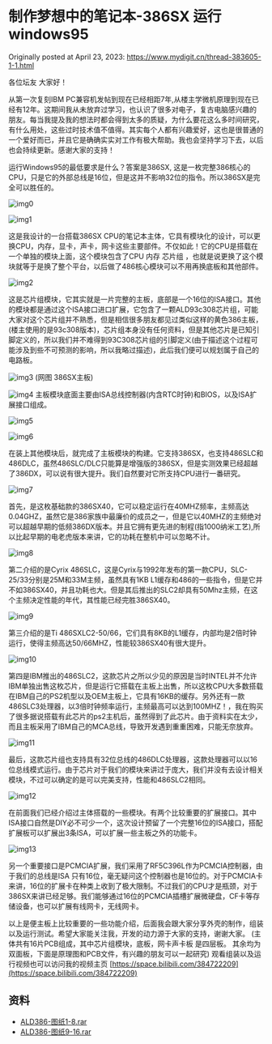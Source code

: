 # 制作梦想中的笔记本-386SX 运行windows95

Originally posted at April 23, 2023:
https://www.mydigit.cn/thread-383605-1-1.html

各位坛友 大家好！

从第一次复刻IBM PC兼容机发帖到现在已经相距7年,从楼主学微机原理到现在已经有12年。这期间我从未放弃过学习，也认识了很多对电子，复古电脑感兴趣的朋友。每当我提及我的想法时都会得到太多的质疑，为什么要花这么多时间研究，有什么用处，这些过时技术值不值得。其实每个人都有兴趣爱好，这也是很普通的一个爱好而已，并且它是确确实实对工作有极大帮助。我也会坚持学习下去，以后也会持续更新。感谢大家的支持！

运行Windows95的最低要求是什么？答案是386SX, 这是一枚完整386核心的CPU，只是它的外部总线是16位，但是这并不影响32位的指令。所以386SX是完全可以胜任的。

![img0](images/20230423_00.png)

![img1](images/20230423_01.png)

这是我设计的一台搭载386SX CPU的笔记本主体，它具有模块化的设计，可以更换CPU，内存，显卡，声卡，网卡这些主要部件。不仅如此！它的CPU是搭载在一个单独的模块上面，这个模块包含了CPU 内存 芯片组 ，也就是说更换了这个模块就等于是换了整个平台，以后做了486核心模块可以不用再换底板和其他部件。

![img2](images/20230423_02.jpg)

这是芯片组模块，它其实就是一片完整的主板，底部是一个16位的ISA接口。其他的模块都是通过这个ISA接口进口扩展，它包含了一颗ALD93c308芯片组，可能大家对这个芯片组并不熟悉，但是相信很多朋友都见过类似这样的黄色386主板，(楼主使用的是93c308版本)，芯片组本身没有任何资料，但是其他芯片是已知引脚定义的，所以我们并不难得到93C308芯片组的引脚定义(由于描述这个过程可能涉及到些不可预测的影响，所以我略过描述)，此后我们便可以规划属于自己的电路板。

![img3](images/20230423_03.png)
(网图 386SX主板)

![img4](images/20230423_04.jpg)
主板模块底面主要由ISA总线控制器(内含RTC时钟)和BIOS，以及ISA扩展接口组成。

![img5](images/20230423_05.jpg)

![img6](images/20230423_06.jpg)

在装上其他模块后，就完成了主板模块的构建。它支持386SX，也支持486SLC和486DLC，虽然486SLC/DLC只能算是增强版的386SX，但是实测效果已经超越了386DX，可以说有很大提升。我们自然要对它所支持CPU进行一番研究。

![img7](images/20230423_07.png)

首先，是这枚基础款的386SX40，它可以稳定运行在40MHZ频率，主频高达0.04GHZ，虽然它是386家族中最廉价的成员之一，但是它以40MHZ的主频绝对可以超越早期的低频386DX版本。并且它拥有更先进的制程(指1000纳米工艺),所以比起早期的电老虎版本来讲，它的功耗在整机中可以忽略不计。

![img8](images/20230423_08.jpg)

第二介绍的是Cyrix 486SLC，这是Cyrix与1992年发布的第一款CPU，SLC-25/33分别是25M和33M主频，虽然具有1KB L1缓存和486的一些指令，但是它并不如386SX40，并且功耗也大。但是其后推出的SLC2却具有50Mhz主频，在这个主频决定性能的年代，其性能已经完胜386SX40。

![img9](images/20230423_09.png)

第三介绍的是Ti 486SXLC2-50/66，它们具有8KB的L1缓存，内部均是2倍时钟运行，使得主频高达50/66MHZ，性能较386SX40有很大提升。

![img10](images/20230423_10.png)

第四是IBM推出的486SLC2，这款芯片之所以少见的原因是当时INTEL并不允许IBM单独出售这枚芯片，但是运行它搭载在主板上出售，所以这枚CPU大多数搭载在IBM自己的PS2机型以及OEM主板上，它具有16KB的缓存。另外还有一款486SLC3处理器，以3倍时钟频率运行，主频最高可以达到100MHZ！，我在购买了很多据说搭载有此芯片的ps2主机后，虽然得到了此芯片。由于资料实在太少，而且主板采用了IBM自己的MCA总线，导致开发遇到重重困难，只能无奈放弃。

![img11](images/20230423_11.jpg)

最后，这款芯片组也支持具有32位总线的486DLC处理器，这款处理器可以以16位总线模式运行。由于芯片对于我们的模块来讲过于庞大，我们并没有去设计相关模块，不过可以确定的是可以完美支持，性能和486SLC2相同。

![img12](images/20230423_12.png)

在前面我们已经介绍过主体搭载的一些模块。有两个比较重要的扩展接口。其中ISA接口自然是DIY必不可少一个，这次设计预留了一个完整16位的ISA接口，搭配扩展板可以扩展出3条ISA，可以扩展一些主板之外的功能卡。

![img13](images/20230423_13.png)

另一个重要接口是PCMCIA扩展，我们采用了RF5C396L作为PCMCIA控制器，由于我们的总线是ISA 只有16位，毫无疑问这个控制器也是16位的。对于PCMCIA卡来讲，16位的扩展卡在种类上收到了极大限制。不过我们的CPU才是瓶颈，对于386SX来讲已经足够。我们能够通过16位的PCMCIA插槽扩展微硬盘，CF卡等存储设备，也可以扩展有线网卡，无线网卡。

以上是便主板上比较重要的一些功能介绍，后面我会跟大家分享外壳的制作，组装以及运行测试。希望大家能关注我，开发的动力源于大家的支持，谢谢大家。
(主体共有16片PCB组成，其中芯片组模块，底板，网卡声卡板 是四层板。 其余均为双面板，下面是原理图和PCB文件，有兴趣的朋友可以一起研究)
观看组装以及运行视频也可以访问我的视频主页 [https://space.bilibili.com/384722209](https://space.bilibili.com/384722209)

## 资料
- [ALD386-图纸1-8.rar](attachment\20230423_ALD386-blueprint1-8.rar)
- [ALD386-图纸9-16.rar](attachment\20230423_ALD386-blueprint9-16.rar)